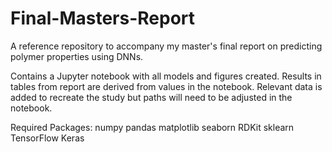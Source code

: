 # Final-Masters-Report
A reference repository to accompany my master's final report on predicting polymer properties using DNNs. 

Contains a Jupyter notebook with all models and figures created. Results in tables from report are derived from values in the notebook.
Relevant data is added to recreate the study but paths will need to be adjusted in the notebook.

Required Packages:
numpy
pandas
matplotlib
seaborn
RDKit
sklearn
TensorFlow
Keras

